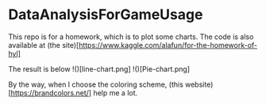 # DataAnalysisForGameUsage
 
This repo is for a homework, which is to plot some charts. 
The code is also available at (the site)[https://www.kaggle.com/alafun/for-the-homework-of-hyl]


The result is below
!()[line-chart.png] !()[Pie-chart.png]

By the way, when I choose the coloring scheme, (this website)[https://brandcolors.net/] help me a lot.